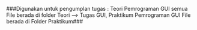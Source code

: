 ###Digunakan untuk pengumplan tugas :
Teori Pemrograman GUI semua File berada di folder Teori --> Tugas GUI,  Praktikum Pemrograman GUI  File berada di Folder Praktikum###
